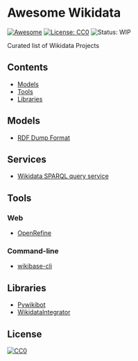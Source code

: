 # Awesome Wikidata
[![Awesome](https://awesome.re/badge.svg)](https://awesome.re) [![License: CC0](https://img.shields.io/badge/License-CC0-lightgrey.svg)](https://creativecommons.org/publicdomain/zero/1.0/) ![Status: WIP](https://img.shields.io/badge/status-WIP-red.svg)

Curated list of Wikidata Projects

## Contents
* [Models](#models)
* [Tools](#tools)
* [Libraries](#libraries)

## Models
- [RDF Dump Format](https://www.mediawiki.org/wiki/Wikibase/Indexing/RDF_Dump_Format)

## Services
- [Wikidata SPARQL query service](https://www.wikidata.org/wiki/Wikidata:SPARQL_query_service)

## Tools
### Web
- [OpenRefine](https://github.com/OpenRefine/OpenRefine)
### Command-line
- [wikibase-cli](https://github.com/maxlath/wikibase-cli)

## Libraries
- [Pywikibot](https://github.com/wikimedia/pywikibot)
- [WikidataIntegrator](https://github.com/SuLab/WikidataIntegrator)


## License

[![CC0](http://mirrors.creativecommons.org/presskit/buttons/88x31/svg/cc-zero.svg)](https://creativecommons.org/publicdomain/zero/1.0/)
